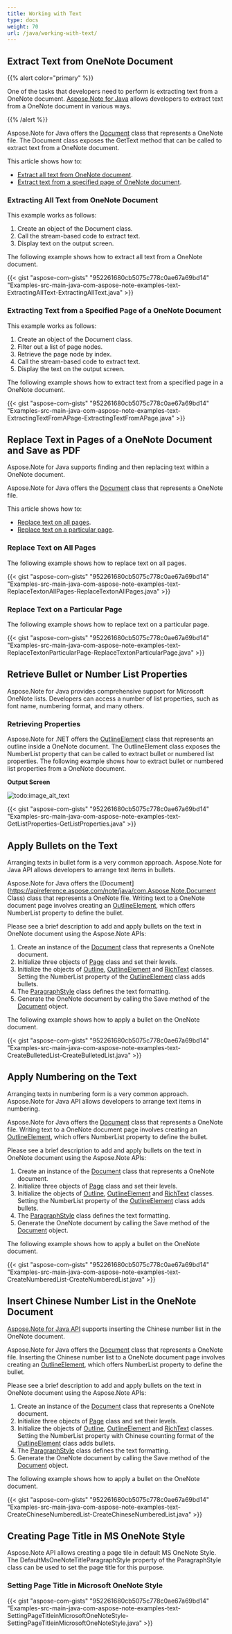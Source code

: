 ```yaml
---
title: Working with Text
type: docs
weight: 70
url: /java/working-with-text/
---
```


## **Extract Text from OneNote Document**
{{% alert color="primary" %}} 

One of the tasks that developers need to perform is extracting text from a OneNote document. [Aspose.Note for Java](https://products.aspose.com/note/java/) allows developers to extract text from a OneNote document in various ways.

{{% /alert %}} 

Aspose.Note for Java offers the [Document](https://apireference.aspose.com/note/java/com.aspose.note/Document) class that represents a OneNote file. The Document class exposes the GetText method that can be called to extract text from a OneNote document.

This article shows how to:

- [Extract all text from OneNote document](/note/java/working-with-text/#extracting-all-text-from-onenote-document).
- [Extract text from a specified page of OneNote document](/note/java/working-with-text/#extracting-text-from-a-specified-page-of-a-onenote-document).
### **Extracting All Text from OneNote Document**
This example works as follows:

1. Create an object of the Document class.
1. Call the stream-based code to extract text.
1. Display text on the output screen.

The following example shows how to extract all text from a OneNote document.

{{< gist "aspose-com-gists" "952261680cb5075c778c0ae67a69bd14" "Examples-src-main-java-com-aspose-note-examples-text-ExtractingAllText-ExtractingAllText.java" >}}
### **Extracting Text from a Specified Page of a OneNote Document**
This example works as follows:

1. Create an object of the Document class.
1. Filter out a list of page nodes.
1. Retrieve the page node by index.
1. Call the stream-based code to extract text.
1. Display the text on the output screen.

The following example shows how to extract text from a specified page in a OneNote document.

{{< gist "aspose-com-gists" "952261680cb5075c778c0ae67a69bd14" "Examples-src-main-java-com-aspose-note-examples-text-ExtractingTextFromAPage-ExtractingTextFromAPage.java" >}}
## **Replace Text in Pages of a OneNote Document and Save as PDF**
Aspose.Note for Java supports finding and then replacing text within a OneNote document.

Aspose.Note for Java offers the [Document](https://apireference.aspose.com/note/java/com.aspose.note/Document) class that represents a OneNote file.

This article shows how to:

- [Replace text on all pages](/note/java/working-with-text/#replace-text-on-all-pages).
- [Replace text on a particular page](/note/java/working-with-text/#replace-text-on-a-particular-page).
### **Replace Text on All Pages**
The following example shows how to replace text on all pages.

{{< gist "aspose-com-gists" "952261680cb5075c778c0ae67a69bd14" "Examples-src-main-java-com-aspose-note-examples-text-ReplaceTextonAllPages-ReplaceTextonAllPages.java" >}}
### **Replace Text on a Particular Page**
The following example shows how to replace text on a particular page.

{{< gist "aspose-com-gists" "952261680cb5075c778c0ae67a69bd14" "Examples-src-main-java-com-aspose-note-examples-text-ReplaceTextonParticularPage-ReplaceTextonParticularPage.java" >}}
## **Retrieve Bullet or Number List Properties**
Aspose.Note for Java provides comprehensive support for Microsoft OneNote lists. Developers can access a number of list properties, such as font name, numbering format, and many others.
### **Retrieving Properties**
Aspose.Note for .NET offers the [OutlineElement](https://apireference.aspose.com/note/java/com.aspose.note/OutlineElement) class that represents an outline inside a OneNote document. The OutlineElement class exposes the NumberList property that can be called to extract bullet or numbered list properties. The following example shows how to extract bullet or numbered list properties from a OneNote document.

**Output Screen** 

![todo:image_alt_text](working-with-text_1.png)

{{< gist "aspose-com-gists" "952261680cb5075c778c0ae67a69bd14" "Examples-src-main-java-com-aspose-note-examples-text-GetListProperties-GetListProperties.java" >}}
## **Apply Bullets on the Text**
Arranging texts in bullet form is a very common approach. Aspose.Note for Java API allows developers to arrange text items in bullets.

Aspose.Note for Java offers the [Document](https://apireference.aspose.com/note/java/com.Aspose.Note.Document Class) class that represents a OneNote file. Writing text to a OneNote document page involves creating an [OutlineElement](https://apireference.aspose.com/note/java/com.aspose.note/OutlineElement), which offers NumberList property to define the bullet.

Please see a brief description to add and apply bullets on the text in OneNote document using the Aspose.Note APIs:

1. Create an instance of the [Document](https://apireference.aspose.com/note/java/com.aspose.note/Document) class that represents a OneNote document.
1. Initialize three objects of [Page](https://apireference.aspose.com/note/java/com.aspose.note/Page) class and set their levels.
1. Initialize the objects of [Outline](https://apireference.aspose.com/note/java/com.aspose.note/Outline), [OutlineElement](https://apireference.aspose.com/note/java/com.aspose.note/OutlineElement) and [RichText](https://apireference.aspose.com/note/java/com.aspose.note/RichText) classes. 
   Setting the NumberList property of the [OutlineElement](https://apireference.aspose.com/note/java/com.aspose.note/OutlineElement) class adds bullets.
1. The [ParagraphStyle](https://apireference.aspose.com/note/java/com.aspose.note/ParagraphStyle) class defines the text formatting.
1. Generate the OneNote document by calling the Save method of the [Document](https://apireference.aspose.com/note/java/com.aspose.note/Document) object.

The following example shows how to apply a bullet on the OneNote document.

{{< gist "aspose-com-gists" "952261680cb5075c778c0ae67a69bd14" "Examples-src-main-java-com-aspose-note-examples-text-CreateBulletedList-CreateBulletedList.java" >}}
## **Apply Numbering on the Text**
Arranging texts in numbering form is a very common approach. Aspose.Note for Java API allows developers to arrange text items in numbering.

Aspose.Note for Java offers the [Document](https://apireference.aspose.com/note/java/com.aspose.note/Document) class that represents a OneNote file. Writing text to a OneNote document page involves creating an [OutlineElement](https://apireference.aspose.com/note/java/com.aspose.note/OutlineElement), which offers NumberList property to define the bullet.

Please see a brief description to add and apply bullets on the text in OneNote document using the Aspose.Note APIs:

1. Create an instance of the [Document](https://apireference.aspose.com/note/java/com.aspose.note/Document) class that represents a OneNote document.
1. Initialize three objects of [Page](https://apireference.aspose.com/note/java/com.aspose.note/Page) class and set their levels.
1. Initialize the objects of [Outline](https://apireference.aspose.com/note/java/com.aspose.note/Outline), [OutlineElement](https://apireference.aspose.com/note/java/com.aspose.note/OutlineElement) and [RichText](https://apireference.aspose.com/note/java/com.aspose.note/RichText) classes. 
   Setting the NumberList property of the [OutlineElement](https://apireference.aspose.com/note/java/com.aspose.note/OutlineElement) class adds bullets.
1. The [ParagraphStyle](https://apireference.aspose.com/note/java/com.aspose.note/ParagraphStyle) class defines the text formatting.
1. Generate the OneNote document by calling the Save method of the [Document](https://apireference.aspose.com/note/java/com.aspose.note/Document) object.

The following example shows how to apply a bullet on the OneNote document.

{{< gist "aspose-com-gists" "952261680cb5075c778c0ae67a69bd14" "Examples-src-main-java-com-aspose-note-examples-text-CreateNumberedList-CreateNumberedList.java" >}}
## **Insert Chinese Number List in the OneNote Document**
[Aspose.Note for Java API](http://www.aspose.com/Java/onenote-component.aspx) supports inserting the Chinese number list in the OneNote document.

Aspose.Note for Java offers the [Document](https://apireference.aspose.com/note/java/com.aspose.note/Document) class that represents a OneNote file. Inserting the Chinese number list to a OneNote document page involves creating an [OutlineElement](https://apireference.aspose.com/note/java/com.aspose.note/OutlineElement), which offers NumberList property to define the bullet.

Please see a brief description to add and apply bullets on the text in OneNote document using the Aspose.Note APIs:

1. Create an instance of the [Document](https://apireference.aspose.com/note/java/com.aspose.note/Document) class that represents a OneNote document.
1. Initialize three objects of [Page](https://apireference.aspose.com/note/java/com.aspose.note/Page) class and set their levels.
1. Initialize the objects of [Outline](https://apireference.aspose.com/note/java/com.aspose.note/Outline), [OutlineElement](https://apireference.aspose.com/note/java/com.aspose.note/OutlineElement) and [RichText](https://apireference.aspose.com/note/java/com.aspose.note/RichText) classes. 
   Setting the NumberList property with Chinese counting format of the [OutlineElement](https://apireference.aspose.com/note/java/com.aspose.note/OutlineElement) class adds bullets.
1. The [ParagraphStyle](https://apireference.aspose.com/note/java/com.aspose.note/ParagraphStyle) class defines the text formatting.
1. Generate the OneNote document by calling the Save method of the [Document](https://apireference.aspose.com/note/java/com.aspose.note/Document) object.

The following example shows how to apply a bullet on the OneNote document.

{{< gist "aspose-com-gists" "952261680cb5075c778c0ae67a69bd14" "Examples-src-main-java-com-aspose-note-examples-text-CreateChineseNumberedList-CreateChineseNumberedList.java" >}}
## **Creating Page Title in MS OneNote Style**
Aspose.Note API allows creating a page tile in default MS OneNote Style. The DefaultMsOneNoteTitleParagraphStyle property of the ParagraphStyle class can be used to set the page title for this purpose.
### **Setting Page Title in Microsoft OneNote Style**
{{< gist "aspose-com-gists" "952261680cb5075c778c0ae67a69bd14" "Examples-src-main-java-com-aspose-note-examples-text-SettingPageTitleinMicrosoftOneNoteStyle-SettingPageTitleinMicrosoftOneNoteStyle.java" >}}
